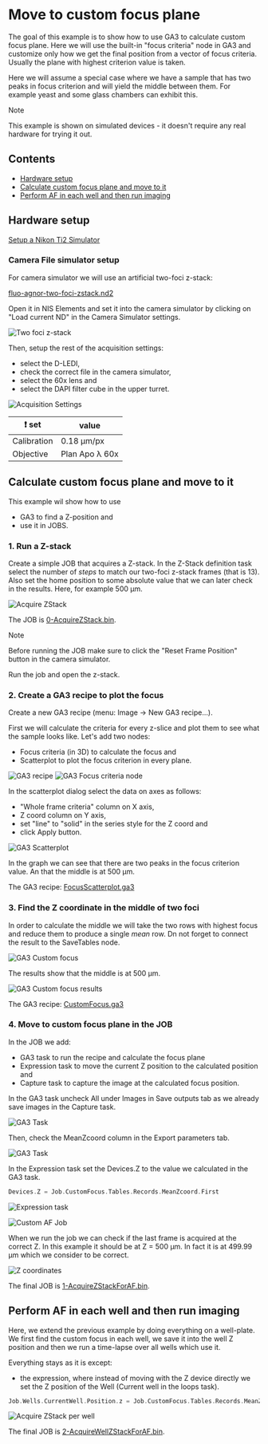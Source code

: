 # Move to custom focus plane

The goal of this example is to show how to use GA3 to calculate custom focus plane. Here we will use the built-in "focus criteria" node in GA3 and customize only how we get the final position from a vector of focus criteria. Usually the plane with highest criterion value is taken.

Here we will assume a special case where we have a sample that has two peaks in focus criterion and will yield the middle between them. For example yeast and some glass chambers can exhibit this.

> [!NOTE]
> This example is shown on simulated devices - it doesn't require any real hardware for trying it out.

## Contents

- [Hardware setup](#hardware-setup)
- [Calculate custom focus plane and move to it](#calculate-custom-focus-plane-and-move-to-it)
- [Perform AF in each well and then run imaging](#perform-af-in-each-well-and-then-run-imaging)

## Hardware setup

[Setup a Nikon Ti2 Simulator](../00-Common/Simulated_ti2_microscope_with_camera.md)

### Camera File simulator setup

For camera simulator we will use an artificial two-foci z-stack:

[fluo-agnor-two-foci-zstack.nd2](fluo-agnor-two-foci-zstack.nd2)

Open it in NIS Elements and set it into the camera simulator by clicking on "Load current ND" in the Camera Simulator settings.

![Two foci z-stack](images/01-two-foci-zstack.gif)

Then, setup the rest of the acquisition settings:

- select the D-LEDI,
- check the correct file in the camera simulator,
- select the 60x lens and
- select the DAPI filter cube in the upper turret.

![Acquisition Settings](images/02-acquisition_settings.png)

| :exclamation: set |  value         |
| ----------------- | -------------- |
| Calibration       | 0.18 µm/px     |
| Objective         | Plan Apo λ 60x |

## Calculate custom focus plane and move to it

This example wil show how to use

- GA3 to find a Z-position and
- use it in JOBS.

### 1. Run a Z-stack

Create a simple JOB that acquires a Z-stack. In the Z-Stack definition task select the number of *steps* to match our two-foci z-stack frames (that is 13). Also set the home position to some absolute value that we can later check in the results. Here, for example 500 µm.

![Acquire ZStack](images/04-AcquireZStack_job.png)

The JOB is [0-AcquireZStack.bin](0-AcquireZStack.bin).

> [!NOTE]
> Before running the JOB make sure to click the "Reset Frame Position" button in the camera simulator.

Run the job and open the z-stack.

### 2. Create a GA3 recipe to plot the focus

Create a new GA3 recipe (menu: Image -> New GA3 recipe...).

First we will calculate the criteria for every z-slice and plot them to see what the sample looks like. Let's add two nodes:

- Focus criteria (in 3D) to calculate the focus and
- Scatterplot to plot the focus criterion in every plane.

![GA3 recipe](images/07-FocusCriteria_recipe.png)
![GA3 Focus criteria node](images/06-FocusCriteria_node.png)

In the scatterplot dialog select the data on axes as follows:

- "Whole frame criteria" column on X axis,
- Z coord column on Y axis,
- set "line" to "solid" in the series style for the Z coord and
- click Apply button.

![GA3 Scatterplot](images/08-FocusCriteria_results.png)

In the graph we can see that there are two peaks in the focus criterion value. An that the middle is at 500 µm.

The GA3 recipe: [FocusScatterplot.ga3](FocusScatterplot.ga3)

### 3. Find the Z coordinate in the middle of two foci

In order to calculate the middle we will take the two rows with highest focus and reduce them to produce a single *mean* row. Dn not forget to connect the result to the SaveTables node.

![GA3 Custom focus](images/09-CustomFocus_recipe.png)

The results show that the middle is at 500 µm.

![GA3 Custom focus results](images/10-CustomFocus_results.png)

The GA3 recipe: [CustomFocus.ga3](CustomFocus.ga3)

### 4. Move to custom focus plane in the JOB

In the JOB we add:

- GA3 task to run the recipe and calculate the focus plane
- Expression task to move the current Z position to the calculated position and
- Capture task to capture the image at the calculated focus position.

In the GA3 task uncheck All under Images in Save outputs tab as we already save images in the Capture task.

![GA3 Task](images/11-GA3_task_1.png)

Then, check the MeanZcoord column in the Export parameters tab.

![GA3 Task](images/12-GA3_task_2.png)

In the Expression task set the Devices.Z to the value we calculated in the GA3 task.

```c
Devices.Z = Job.CustomFocus.Tables.Records.MeanZcoord.First
```

![Expression task](images/13-Expression_task.png)

![Custom AF Job](images/15-AcquireZStackForAF_job.png)

When we run the job we can check if the last frame is acquired at the correct Z. In this example it should be at Z = 500 µm. In fact it is at 499.99 µm which we consider to be correct.

![Z coordinates](images/16-AcquireZStackForAF_outcome.png)

The final JOB is [1-AcquireZStackForAF.bin](1-AcquireZStackForAF.bin).

## Perform AF in each well and then run imaging

Here, we extend the previous example by doing everything on a well-plate. We first find the custom focus in each well, we save it into the well Z position and then we run a time-lapse over all wells which use it.

Everything stays as it is except:

- the expression, where instead of moving with the Z device directly we set the Z position of the Well (Current well in the loops task).

```c
Job.Wells.CurrentWell.Position.z = Job.CustomFocus.Tables.Records.MeanZcoord.First
```

![Acquire ZStack per well](images/20-AcquireWellZStackForAF_job.png)

The final JOB is [2-AcquireWellZStackForAF.bin](2-AcquireWellZStackForAF.bin).
